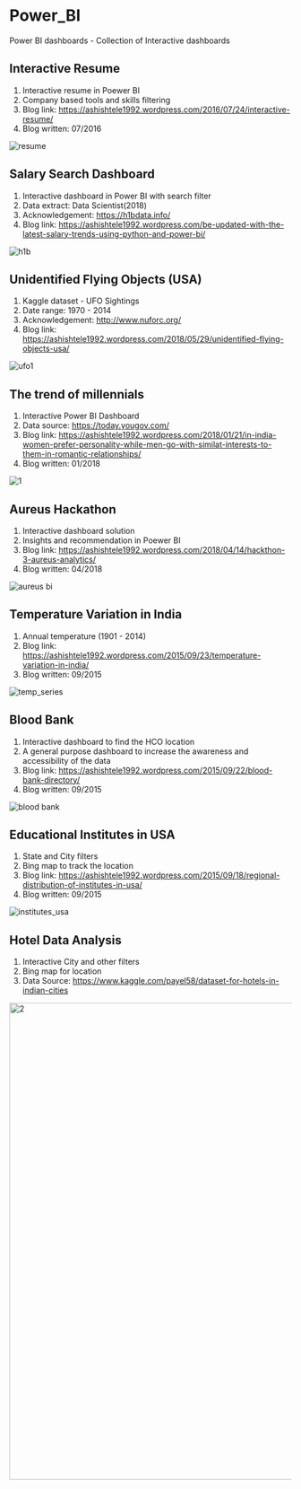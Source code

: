 # Power_BI
Power BI dashboards - Collection of Interactive dashboards


## Interactive Resume

1. Interactive resume in Poewer BI
2. Company based tools and skills filtering
3. Blog link: https://ashishtele1992.wordpress.com/2016/07/24/interactive-resume/
4. Blog written: 07/2016

![resume](https://user-images.githubusercontent.com/14126898/40626916-94a68a96-6289-11e8-9658-6cdf89272877.PNG)

## Salary Search Dashboard

1. Interactive dashboard in Power BI with search filter
2. Data extract: Data Scientist(2018)
3. Acknowledgement: https://h1bdata.info/
4. Blog link: https://ashishtele1992.wordpress.com/be-updated-with-the-latest-salary-trends-using-python-and-power-bi/

![h1b](https://user-images.githubusercontent.com/14126898/50360832-66559f80-052f-11e9-9b87-57c04c5ccf24.PNG)

## Unidentified Flying Objects (USA)

1. Kaggle dataset - UFO Sightings
2. Date range: 1970 - 2014
3. Acknowledgement: http://www.nuforc.org/
4. Blog link: https://ashishtele1992.wordpress.com/2018/05/29/unidentified-flying-objects-usa/

![ufo1](https://user-images.githubusercontent.com/14126898/41197044-de8bf224-6c1e-11e8-9a9e-e17171103915.PNG)

## The trend of millennials

1. Interactive Power BI Dashboard 
2. Data source: https://today.yougov.com/
3. Blog link: https://ashishtele1992.wordpress.com/2018/01/21/in-india-women-prefer-personality-while-men-go-with-similat-interests-to-them-in-romantic-relationships/
4. Blog written: 01/2018

![1](https://user-images.githubusercontent.com/14126898/40386784-b057b504-5dd8-11e8-976e-72c7dffe9651.PNG)

## Aureus Hackathon

1. Interactive dashboard solution
2. Insights and recommendation in Poewer BI 
3. Blog link: https://ashishtele1992.wordpress.com/2018/04/14/hackthon-3-aureus-analytics/
4. Blog written: 04/2018

![aureus bi](https://user-images.githubusercontent.com/14126898/40387088-a2e4f336-5dd9-11e8-8e47-1cc31b1a1a91.PNG)

## Temperature Variation in India

1. Annual temperature (1901 - 2014)
2. Blog link: https://ashishtele1992.wordpress.com/2015/09/23/temperature-variation-in-india/
3. Blog written: 09/2015

![temp_series](https://user-images.githubusercontent.com/14126898/40570598-6737d640-605a-11e8-94a1-cfbe6bd397d0.PNG)

## Blood Bank 

1. Interactive dashboard to find the HCO location
2. A general purpose dashboard to increase the awareness and accessibility of the data
3. Blog link: https://ashishtele1992.wordpress.com/2015/09/22/blood-bank-directory/
4. Blog written: 09/2015

![blood bank](https://user-images.githubusercontent.com/14126898/40578410-7b28e090-60e1-11e8-8aad-d0713b413e91.PNG)

## Educational Institutes in USA

1. State and City filters
2. Bing map to track the location
3. Blog link: https://ashishtele1992.wordpress.com/2015/09/18/regional-distribution-of-institutes-in-usa/
4. Blog written: 09/2015

![institutes_usa](https://user-images.githubusercontent.com/14126898/40590636-f00cf90c-61cf-11e8-8996-c3cc8e30db08.PNG)

## Hotel Data Analysis

1. Interactive City and other filters
2. Bing map for location
3. Data Source: https://www.kaggle.com/payel58/dataset-for-hotels-in-indian-cities
<img width="850" alt="2" src="https://user-images.githubusercontent.com/14126898/62376756-654a0f00-b50f-11e9-93bd-f17b41b8d78c.PNG">
